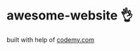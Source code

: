# awesome-website :ok_hand:                                                                                                                                                                                                                               
built with help of <a href="http://johnelder.com/">codemy.com</a>
